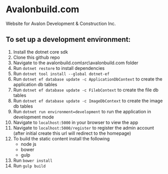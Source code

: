 # Avalonbuild.com

Website for Avalon Development & Construction Inc.

## To set up a development environment:

1.  Install the dotnet core sdk
2.  Clone this github repo
3.  Navigate to the avalonbuild.com\src\avalonbuild.com folder
4.  Run `dotnet restore` to install dependencies
5.  Run `dotnet tool install --global dotnet-ef`
6.  Run `dotnet ef database update -c ApplicationDbContext` to create the application db tables
7.  Run `dotnet ef database update -c FilebContext` to create the file db tables
8.  Run `dotnet ef database update -c ImageDbContext` to create the image db tables
9.  Run `dotnet run environment=development` to run the application in development mode
10. Navigate to `localhost:5000` in your browser to view the app
11. Navigate to `localhost:5000/register` to register the admin account (after initial create this url will redirect to the homepage)
12. To build the static content install the following
    - node js
    - bower
    - gulp
13. Run `bower install`
14. Run `gulp build`